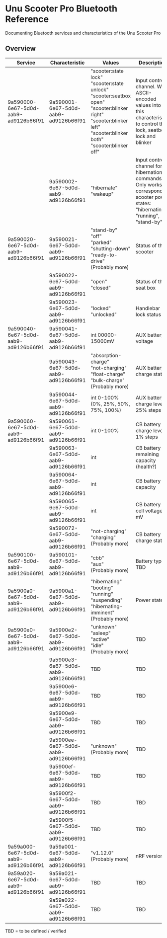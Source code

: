 # Unu Scooter Pro Bluetooth Reference
Documenting Bluetooth services and characteristics of the Unu Scooter Pro

## Overview

| **Service** | **Characteristic** | **Values** | **Description** |
|---|---|---|---|
| 9a590000-6e67-5d0d-aab9-ad9126b66f91 | 9a590001-6e67-5d0d-aab9-ad9126b66f91 | "scooter:state lock"<br>"scooter:state unlock"<br>"scooter:seatbox open"<br>"scooter:blinker right"<br>"scooter:blinker left"<br>"scooter:blinker both"<br>"scooter:blinker off" | Input control channel. Write ASCII-encoded values into this characteristic to control the lock, seatbox lock and blinker |
|                                      | 9a590002-6e67-5d0d-aab9-ad9126b66f91 | "hibernate"<br>"wakeup" | Input control channel for hibernation commands. Only works in corresponding scooter power states: "hibernating", "running", "stand-by".  |
| 9a590020-6e67-5d0d-aab9-ad9126b66f91 | 9a590021-6e67-5d0d-aab9-ad9126b66f91 | "stand-by"<br>"off"<br>"parked"<br>"shutting-down"<br>"ready-to-drive"<br>(Probably more) | Status of the scooter |
|                                      | 9a590022-6e67-5d0d-aab9-ad9126b66f91 | "open"<br>"closed" | Status of the seat box |
|                                      | 9a590023-6e67-5d0d-aab9-ad9126b66f91 | "locked"<br>"unlocked" | Handlebar lock status |
| 9a590040-6e67-5d0d-aab9-ad9126b66f91 | 9a590041-6e67-5d0d-aab9-ad9126b66f91 | int 00000-15000mV | AUX battery voltage |
|                                      | 9a590043-6e67-5d0d-aab9-ad9126b66f91 | "absorption-charge"<br>"not-charging"<br>"float-charge"<br>"bulk-charge"<br>(Probably more) | AUX battery charge status |
|                                      | 9a590044-6e67-5d0d-aab9-ad9126b66f91 | int 0-100% (0%, 25%, 50%, 75%, 100%) | AUX battery charge level in 25% steps |
| 9a590060-6e67-5d0d-aab9-ad9126b66f91 | 9a590061-6e67-5d0d-aab9-ad9126b66f91 | int 0-100% | CB battery charge level in 1% steps |
|                                      | 9a590063-6e67-5d0d-aab9-ad9126b66f91 | int | CB battery remaining capacity (health?) |
|                                      | 9a590064-6e67-5d0d-aab9-ad9126b66f91 | int | CB battery full capacity |
|                                      | 9a590065-6e67-5d0d-aab9-ad9126b66f91 | int | CB battery cell voltage in mV |
|                                      | 9a590072-6e67-5d0d-aab9-ad9126b66f91 | "not-charging"<br>"charging"<br>(Probably more) | CB battery charge status |
| 9a590100-6e67-5d0d-aab9-ad9126b66f91 | 9a590101-6e67-5d0d-aab9-ad9126b66f91 | "cbb"<br>"aux"<br>(Probably more) | Battery type. TBD |
| 9a5900a0-6e67-5d0d-aab9-ad9126b66f91 | 9a5900a1-6e67-5d0d-aab9-ad9126b66f91 | "hibernating"<br>"booting"<br>"running"<br>"suspending"<br>"hibernating-imminent"<br>(Probably more) | Power state |
| 9a5900e0-6e67-5d0d-aab9-ad9126b66f91 | 9a5900e2-6e67-5d0d-aab9-ad9126b66f91 | "unknown"<br>"asleep"<br>"active"<br>"idle"<br>(Probably more) | TBD |
|                                      | 9a5900e3-6e67-5d0d-aab9-ad9126b66f91 | TBD | TBD |
|                                      | 9a5900e6-6e67-5d0d-aab9-ad9126b66f91 | TBD | TBD |
|                                      | 9a5900e9-6e67-5d0d-aab9-ad9126b66f91 | TBD | TBD |
|                                      | 9a5900ee-6e67-5d0d-aab9-ad9126b66f91 | "unknown"<br>(Probably more) | TBD |
|                                      | 9a5900ef-6e67-5d0d-aab9-ad9126b66f91 | TBD | TBD |
|                                      | 9a5900f2-6e67-5d0d-aab9-ad9126b66f91 | TBD | TBD |
|                                      | 9a5900f5-6e67-5d0d-aab9-ad9126b66f91 | TBD | TBD |
| 9a59a000-6e67-5d0d-aab9-ad9126b66f91 | 9a59a001-6e67-5d0d-aab9-ad9126b66f91 | "v1.12.0"<br>(Probably more) | nRF version |
| 9a59a020-6e67-5d0d-aab9-ad9126b66f91 | 9a59a021-6e67-5d0d-aab9-ad9126b66f91 | TBD | TBD |
|                                      | 9a59a022-6e67-5d0d-aab9-ad9126b66f91 | TBD | TBD |

TBD = to be defined / verified
